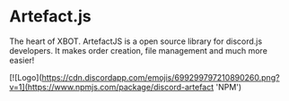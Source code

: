 # Artefact.js
The heart of XBOT. ArtefactJS is a open source library for discord.js developers. It makes order creation, file management and much more easier!


[![Logo](https://cdn.discordapp.com/emojis/699299797210890260.png?v=1](https://www.npmjs.com/package/discord-artefact 'NPM')
